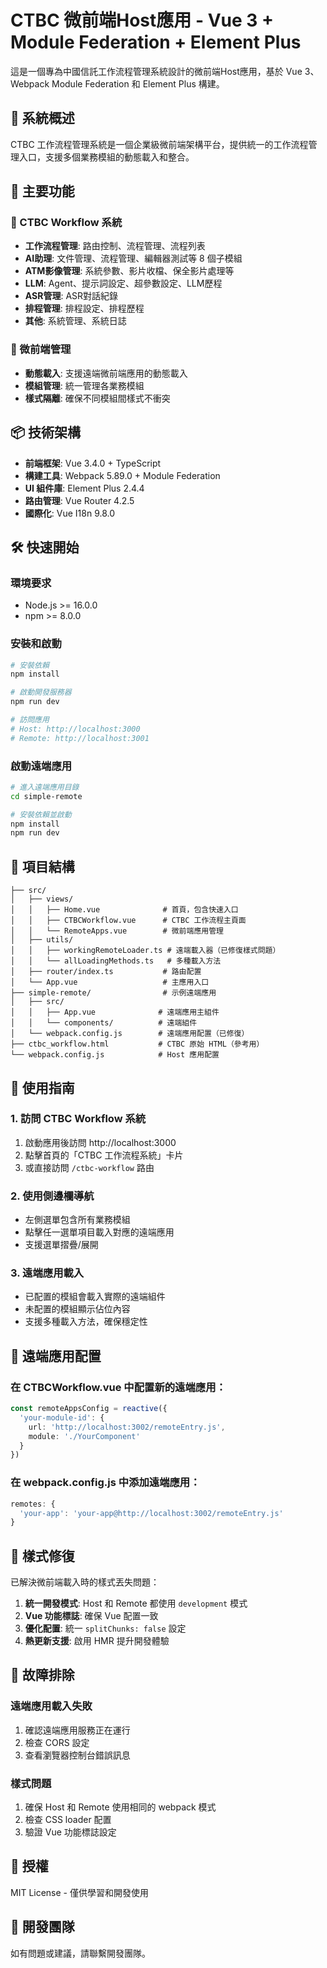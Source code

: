 # CTBC 微前端Host應用 - Vue 3 + Module Federation + Element Plus

這是一個專為中國信託工作流程管理系統設計的微前端Host應用，基於 Vue 3、Webpack Module Federation 和 Element Plus 構建。

## 🏦 系統概述

CTBC 工作流程管理系統是一個企業級微前端架構平台，提供統一的工作流程管理入口，支援多個業務模組的動態載入和整合。

## 🚀 主要功能

### 🎯 CTBC Workflow 系統
- **工作流程管理**: 路由控制、流程管理、流程列表
- **AI助理**: 文件管理、流程管理、編輯器測試等 8 個子模組
- **ATM影像管理**: 系統參數、影片收檔、保全影片處理等
- **LLM**: Agent、提示詞設定、超參數設定、LLM歷程
- **ASR管理**: ASR對話紀錄
- **排程管理**: 排程設定、排程歷程
- **其他**: 系統管理、系統日誌

### 🔧 微前端管理
- **動態載入**: 支援遠端微前端應用的動態載入
- **模組管理**: 統一管理各業務模組
- **樣式隔離**: 確保不同模組間樣式不衝突

## 📦 技術架構

- **前端框架**: Vue 3.4.0 + TypeScript
- **構建工具**: Webpack 5.89.0 + Module Federation
- **UI 組件庫**: Element Plus 2.4.4
- **路由管理**: Vue Router 4.2.5
- **國際化**: Vue I18n 9.8.0

## 🛠️ 快速開始

### 環境要求
- Node.js >= 16.0.0
- npm >= 8.0.0

### 安裝和啟動
```bash
# 安裝依賴
npm install

# 啟動開發服務器
npm run dev

# 訪問應用
# Host: http://localhost:3000
# Remote: http://localhost:3001
```

### 啟動遠端應用
```bash
# 進入遠端應用目錄
cd simple-remote

# 安裝依賴並啟動
npm install
npm run dev
```

## 📁 項目結構

```
├── src/
│   ├── views/
│   │   ├── Home.vue              # 首頁，包含快速入口
│   │   ├── CTBCWorkflow.vue      # CTBC 工作流程主頁面
│   │   └── RemoteApps.vue        # 微前端應用管理
│   ├── utils/
│   │   ├── workingRemoteLoader.ts # 遠端載入器（已修復樣式問題）
│   │   └── allLoadingMethods.ts   # 多種載入方法
│   ├── router/index.ts           # 路由配置
│   └── App.vue                   # 主應用入口
├── simple-remote/                # 示例遠端應用
│   ├── src/
│   │   ├── App.vue              # 遠端應用主組件
│   │   └── components/          # 遠端組件
│   └── webpack.config.js        # 遠端應用配置（已修復）
├── ctbc_workflow.html           # CTBC 原始 HTML（參考用）
└── webpack.config.js            # Host 應用配置
```

## 🎯 使用指南

### 1. 訪問 CTBC Workflow 系統
1. 啟動應用後訪問 http://localhost:3000
2. 點擊首頁的「CTBC 工作流程系統」卡片
3. 或直接訪問 `/ctbc-workflow` 路由

### 2. 使用側邊欄導航
- 左側選單包含所有業務模組
- 點擊任一選單項目載入對應的遠端應用
- 支援選單摺疊/展開

### 3. 遠端應用載入
- 已配置的模組會載入實際的遠端組件
- 未配置的模組顯示佔位內容
- 支援多種載入方法，確保穩定性

## 🔧 遠端應用配置

### 在 CTBCWorkflow.vue 中配置新的遠端應用：

```typescript
const remoteAppsConfig = reactive({
  'your-module-id': {
    url: 'http://localhost:3002/remoteEntry.js',
    module: './YourComponent'
  }
})
```

### 在 webpack.config.js 中添加遠端應用：

```javascript
remotes: {
  'your-app': 'your-app@http://localhost:3002/remoteEntry.js'
}
```

## 🎨 樣式修復

已解決微前端載入時的樣式丟失問題：

1. **統一開發模式**: Host 和 Remote 都使用 `development` 模式
2. **Vue 功能標誌**: 確保 Vue 配置一致
3. **優化配置**: 統一 `splitChunks: false` 設定
4. **熱更新支援**: 啟用 HMR 提升開發體驗

## 🚨 故障排除

### 遠端應用載入失敗
1. 確認遠端應用服務正在運行
2. 檢查 CORS 設定
3. 查看瀏覽器控制台錯誤訊息

### 樣式問題
1. 確保 Host 和 Remote 使用相同的 webpack 模式
2. 檢查 CSS loader 配置
3. 驗證 Vue 功能標誌設定

## 📄 授權

MIT License - 僅供學習和開發使用

## 🤝 開發團隊

如有問題或建議，請聯繫開發團隊。